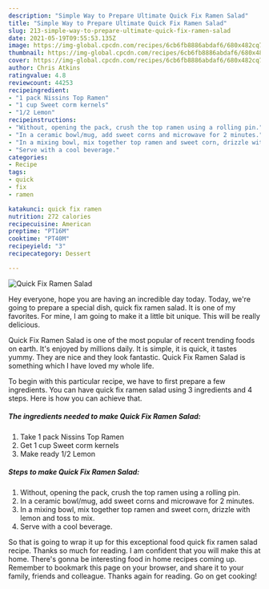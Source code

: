 ```yaml
---
description: "Simple Way to Prepare Ultimate Quick Fix Ramen Salad"
title: "Simple Way to Prepare Ultimate Quick Fix Ramen Salad"
slug: 213-simple-way-to-prepare-ultimate-quick-fix-ramen-salad
date: 2021-05-19T09:55:53.135Z
image: https://img-global.cpcdn.com/recipes/6cb6fb8886abdaf6/680x482cq70/quick-fix-ramen-salad-recipe-main-photo.jpg
thumbnail: https://img-global.cpcdn.com/recipes/6cb6fb8886abdaf6/680x482cq70/quick-fix-ramen-salad-recipe-main-photo.jpg
cover: https://img-global.cpcdn.com/recipes/6cb6fb8886abdaf6/680x482cq70/quick-fix-ramen-salad-recipe-main-photo.jpg
author: Chris Atkins
ratingvalue: 4.8
reviewcount: 44253
recipeingredient:
- "1 pack Nissins Top Ramen"
- "1 cup Sweet corm kernels"
- "1/2 Lemon"
recipeinstructions:
- "Without, opening the pack, crush the top ramen using a rolling pin."
- "In a ceramic bowl/mug, add sweet corns and microwave for 2 minutes."
- "In a mixing bowl, mix together top ramen and sweet corn, drizzle with lemon and toss to mix."
- "Serve with a cool beverage."
categories:
- Recipe
tags:
- quick
- fix
- ramen

katakunci: quick fix ramen 
nutrition: 272 calories
recipecuisine: American
preptime: "PT16M"
cooktime: "PT40M"
recipeyield: "3"
recipecategory: Dessert

---
```



![Quick Fix Ramen Salad](https://img-global.cpcdn.com/recipes/6cb6fb8886abdaf6/680x482cq70/quick-fix-ramen-salad-recipe-main-photo.jpg)

Hey everyone, hope you are having an incredible day today. Today, we're going to prepare a special dish, quick fix ramen salad. It is one of my favorites. For mine, I am going to make it a little bit unique. This will be really delicious.

Quick Fix Ramen Salad is one of the most popular of recent trending foods on earth. It's enjoyed by millions daily. It is simple, it is quick, it tastes yummy. They are nice and they look fantastic. Quick Fix Ramen Salad is something which I have loved my whole life.




To begin with this particular recipe, we have to first prepare a few ingredients. You can have quick fix ramen salad using 3 ingredients and 4 steps. Here is how you can achieve that.

<!--inarticleads1-->

##### The ingredients needed to make Quick Fix Ramen Salad:

1. Take 1 pack Nissins Top Ramen
1. Get 1 cup Sweet corm kernels
1. Make ready 1/2 Lemon




<!--inarticleads2-->

##### Steps to make Quick Fix Ramen Salad:

1. Without, opening the pack, crush the top ramen using a rolling pin.
1. In a ceramic bowl/mug, add sweet corns and microwave for 2 minutes.
1. In a mixing bowl, mix together top ramen and sweet corn, drizzle with lemon and toss to mix.
1. Serve with a cool beverage.




So that is going to wrap it up for this exceptional food quick fix ramen salad recipe. Thanks so much for reading. I am confident that you will make this at home. There's gonna be interesting food in home recipes coming up. Remember to bookmark this page on your browser, and share it to your family, friends and colleague. Thanks again for reading. Go on get cooking!
